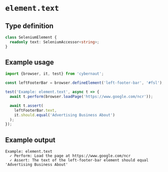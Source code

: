 # `element.text`

## Type definition

```ts
class SeleniumElement {
  readonly text: SeleniumAccessor<string>;
}
```

## Example usage

```ts
import {browser, it, test} from 'cybernaut';

const leftFooterBar = browser.defineElement('left-footer-bar', '#fsl');

test('Example: element.text', async t => {
  await t.perform(browser.loadPage('https://www.google.com/ncr'));

  await t.assert(
    leftFooterBar.text,
    it.should.equal('Advertising Business About')
  );
});
```

## Example output

```fundamental
Example: element.text
  ✓ Perform: Load the page at https://www.google.com/ncr
  ✓ Assert: The text of the left-footer-bar element should equal 'Advertising Business About'
```
